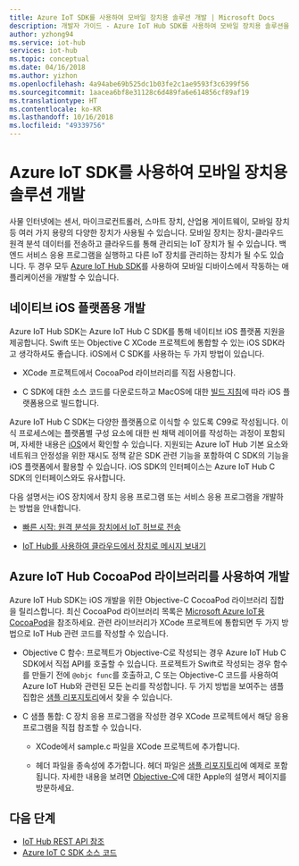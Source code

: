```yaml
---
title: Azure IoT SDK를 사용하여 모바일 장치용 솔루션 개발 | Microsoft Docs
description: 개발자 가이드 - Azure IoT Hub SDK를 사용하여 모바일 장치용 솔루션을 개발하는 방법을 알아봅니다.
author: yzhong94
ms.service: iot-hub
services: iot-hub
ms.topic: conceptual
ms.date: 04/16/2018
ms.author: yizhon
ms.openlocfilehash: 4a94abe69b525dc1b03fe2c1ae9593f3c6399f56
ms.sourcegitcommit: 1aacea6bf8e31128c6d489fa6e614856cf89af19
ms.translationtype: HT
ms.contentlocale: ko-KR
ms.lasthandoff: 10/16/2018
ms.locfileid: "49339756"
---
```

# <a name="develop-for-mobile-devices-using-azure-iot-sdks"></a>Azure IoT SDK를 사용하여 모바일 장치용 솔루션 개발

사물 인터넷에는 센서, 마이크로컨트롤러, 스마트 장치, 산업용 게이트웨이, 모바일 장치 등 여러 가지 용량의 다양한 장치가 사용될 수 있습니다.  모바일 장치는 장치-클라우드 원격 분석 데이터를 전송하고 클라우드를 통해 관리되는 IoT 장치가 될 수 있습니다.  백 엔드 서비스 응용 프로그램을 실행하고 다른 IoT 장치를 관리하는 장치가 될 수도 있습니다.  두 경우 모두 [Azure IoT Hub SDK](https://docs.microsoft.com/azure/iot-hub/iot-hub-devguide-sdks)를 사용하여 모바일 디바이스에서 작동하는 애플리케이션을 개발할 수 있습니다.  

## <a name="develop-for-native-ios-platform"></a>네이티브 iOS 플랫폼용 개발

Azure IoT Hub SDK는 Azure IoT Hub C SDK를 통해 네이티브 iOS 플랫폼 지원을 제공합니다.  Swift 또는 Objective C XCode 프로젝트에 통합할 수 있는 iOS SDK라고 생각하셔도 좋습니다.  iOS에서 C SDK를 사용하는 두 가지 방법이 있습니다.

* XCode 프로젝트에서 CocoaPod 라이브러리를 직접 사용합니다.  

* C SDK에 대한 소스 코드를 다운로드하고 MacOS에 대한 [빌드 지침](https://github.com/Azure/azure-iot-sdk-c/blob/master/doc/devbox_setup.md)에 따라 iOS 플랫폼용으로 빌드합니다.  

Azure IoT Hub C SDK는 다양한 플랫폼으로 이식할 수 있도록 C99로 작성됩니다.  이식 프로세스에는 플랫폼별 구성 요소에 대한 씬 채택 레이어를 작성하는 과정이 포함되며, 자세한 내용은 [iOS](https://github.com/Azure/azure-c-shared-utility/tree/master/pal/ios-osx)에서 확인할 수 있습니다.  지원되는 Azure IoT Hub 기본 요소와 네트워크 안정성을 위한 재시도 정책 같은 SDK 관련 기능을 포함하여 C SDK의 기능을 iOS 플랫폼에서 활용할 수 있습니다.  iOS SDK의 인터페이스는 Azure IoT Hub C SDK의 인터페이스와도 유사합니다.  

다음 설명서는 iOS 장치에서 장치 응용 프로그램 또는 서비스 응용 프로그램을 개발하는 방법을 안내합니다.

* [빠른 시작: 원격 분석을 장치에서 IoT 허브로 전송](quickstart-send-telemetry-ios.md)  

* [IoT Hub를 사용하여 클라우드에서 장치로 메시지 보내기](iot-hub-ios-swift-c2d.md) 

## <a name="develop-with-azure-iot-hub-cocoapod-libraries"></a>Azure IoT Hub CocoaPod 라이브러리를 사용하여 개발

Azure IoT Hub SDK는 iOS 개발을 위한 Objective-C CocoaPod 라이브러리 집합을 릴리스합니다.  최신 CocoaPod 라이브러리 목록은 [Microsoft Azure IoT용 CocoaPod](https://github.com/Azure/azure-iot-sdk-c/blob/master/iothub_client/samples/ios/CocoaPods.md)을 참조하세요.  관련 라이브러리가 XCode 프로젝트에 통합되면 두 가지 방법으로 IoT Hub 관련 코드를 작성할 수 있습니다.

* Objective C 함수: 프로젝트가 Objective-C로 작성되는 경우 Azure IoT Hub C SDK에서 직접 API를 호출할 수 있습니다.  프로젝트가 Swift로 작성되는 경우 함수를 만들기 전에 `@objc func`를 호출하고, C 또는 Objective-C 코드를 사용하여 Azure IoT Hub와 관련된 모든 논리를 작성합니다.  두 가지 방법을 보여주는 샘플 집합은 [샘플 리포지토리](https://github.com/Azure-Samples/azure-iot-samples-ios)에서 찾을 수 있습니다.  

* C 샘플 통합: C 장치 응용 프로그램을 작성한 경우 XCode 프로젝트에서 해당 응용 프로그램을 직접 참조할 수 있습니다.

    * XCode에서 sample.c 파일을 XCode 프로젝트에 추가합니다.  
    
    * 헤더 파일을 종속성에 추가합니다.  헤더 파일은 [샘플 리포지토리](https://github.com/Azure-Samples/azure-iot-samples-ios)에 예제로 포함됩니다. 자세한 내용을 보려면 [Objective-C](https://developer.apple.com/documentation/objectivec)에 대한 Apple의 설명서 페이지를 방문하세요.

## <a name="next-steps"></a>다음 단계

* [IoT Hub REST API 참조](https://docs.microsoft.com/rest/api/iothub/)
* [Azure IoT C SDK 소스 코드](https://github.com/Azure/azure-iot-sdk-c)
